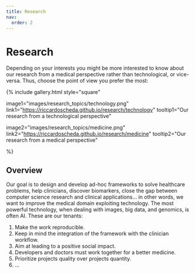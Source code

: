 ```yaml
---
title: Research
nav:
  order: 2
---
```


# <i class="fas research"></i>Research

Depending on your interests you might be more interested to know about our research from a medical perspective rather than technological, or vice-versa. Thus, choose the point of view you prefer the most:

{%
  include gallery.html
  style="square"

  image1="images/research_topics/technology.png"
  link1="https://riccardoscheda.github.io/research/technology"
  tooltip1="Our research from a technological perspective"

  image2="images/research_topics/medicine.png"
  link2="https://riccardoscheda.github.io/research/medicine"
  tooltip2="Our research from a medical perspective"

%}

## Overview
Our goal is to design and develop ad-hoc frameworks to solve healthcare problems, help clinicians, discover biomarkers, close the gap between computer science research and clinical applications... in other words, we want to improve the medical domain exploiting technology. The most powerful technology, when dealing with images, big data, and genomics, is often AI. These are our tenants:

1) Make the work reproducible.
2) Keep in mind the integration of the framework with the clinician workflow.
3) Aim at leading to a positive social impact.
4) Developers and doctors must work together for a better medicine.
5) Prioritize projects quality over projects quantity.
6) ...




